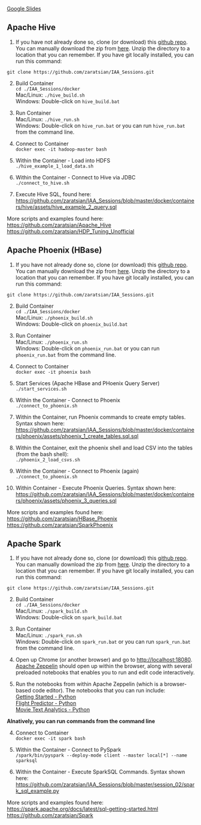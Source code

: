 
[Google Slides](https://docs.google.com/presentation/d/1zB7K2ud91WOKuCENic4WNLz6lSqJ0yUbijYQJ3HbFU0/edit?usp=sharing)

## Apache Hive 

1. If you have not already done so, clone (or download) this [github repo](https://github.com/zaratsian/IAA_Sessions). You can manually download the zip from [here](https://github.com/zaratsian/IAA_Sessions/archive/master.zip). Unzip the directory to a location that you can remember. If you have git locally installed, you can run this command:
```
git clone https://github.com/zaratsian/IAA_Sessions.git
```

2. Build Container
<br>```cd ./IAA_Sessions/docker```
<br>Mac/Linux:  ```./hive_build.sh```
<br>Windows:    Double-click on ```hive_build.bat```

3. Run Container
<br>Mac/Linux: ```./hive_run.sh```
<br>Windows: Double-click on ```hive_run.bat``` or you can run ```hive_run.bat``` from the command line.

4. Connect to Container
<br>```docker exec -it hadoop-master bash```

5. Within the Container - Load into HDFS
<br>```./hive_example_1_load_data.sh```

6. Within the Container - Connect to Hive via JDBC
<br>```./connect_to_hive.sh```

7. Execute Hive SQL, found here:
<br>https://github.com/zaratsian/IAA_Sessions/blob/master/docker/containers/hive/assets/hive_example_2_query.sql

More scripts and examples found here:
<br>https://github.com/zaratsian/Apache_Hive
<br>https://github.com/zaratsian/HDP_Tuning_Unofficial

## Apache Phoenix (HBase)

1. If you have not already done so, clone (or download) this [github repo](https://github.com/zaratsian/IAA_Sessions). You can manually download the zip from [here](https://github.com/zaratsian/IAA_Sessions/archive/master.zip). Unzip the directory to a location that you can remember. If you have git locally installed, you can run this command:
```
git clone https://github.com/zaratsian/IAA_Sessions.git
```

2. Build Container
<br>```cd ./IAA_Sessions/docker```
<br>Mac/Linux:  ```./phoenix_build.sh```
<br>Windows:    Double-click on ```phoenix_build.bat```

3. Run Container
<br>Mac/Linux: ```./phoenix_run.sh```
<br>Windows: Double-click on ```phoenix_run.bat``` or you can run ```phoenix_run.bat``` from the command line.

4. Connect to Container
<br>```docker exec -it phoenix bash```

5. Start Services (Apache HBase and PHoenix Query Server)
<br>```./start_services.sh```

6. Within the Container - Connect to Phoenix
<br>```./connect_to_phoenix.sh```

7. Within the Container, run Phoenix commands to create empty tables. Syntax shown here:
<br>https://github.com/zaratsian/IAA_Sessions/blob/master/docker/containers/phoenix/assets/phoenix_1_create_tables.sql.sql

8. Within the Container, exit the phoenix shell and load CSV into the tables (from the bash shell):
<br>```./phoenix_2_load_csvs.sh```

9. Within the Container - Connect to Phoenix (again)
<br>```./connect_to_phoenix.sh```

10. Within Container - Execute Phoenix Queries. Syntax shown here:
<br>https://github.com/zaratsian/IAA_Sessions/blob/master/docker/containers/phoenix/assets/phoenix_3_queries.sql

More scripts and examples found here:
<br>https://github.com/zaratsian/HBase_Phoenix
<br>https://github.com/zaratsian/SparkPhoenix

## Apache Spark

1. If you have not already done so, clone (or download) this [github repo](https://github.com/zaratsian/IAA_Sessions). You can manually download the zip from [here](https://github.com/zaratsian/IAA_Sessions/archive/master.zip). Unzip the directory to a location that you can remember. If you have git locally installed, you can run this command:
```
git clone https://github.com/zaratsian/IAA_Sessions.git
```

2. Build Container
<br>```cd ./IAA_Sessions/docker```
<br>Mac/Linux:  ```./spark_build.sh```
<br>Windows:    Double-click on ```spark_build.bat```

3. Run Container
<br>Mac/Linux: ```./spark_run.sh```
<br>Windows: Double-click on ```spark_run.bat``` or you can run ```spark_run.bat``` from the command line.

4. Open up Chrome (or another browser) and go to [http://localhost:18080](http://localhost:18080). [Apache Zeppelin](https://zeppelin.apache.org/) should open up within the browser, along with several preloaded notebooks that enables you to run and edit code interactively.

5. Run the notebooks from within Apache Zeppelin (which is a browser-based code editor). The notebooks that you can run include: <br>[Getting Started - Python](https://github.com/zaratsian/IAA_Sessions/blob/master/session_03/Getting%20Started%20-%20Python.json)
<br>[Flight Predictor - Python](https://github.com/zaratsian/IAA_Sessions/blob/master/session_03/Flight%20Predictor%20-%20Python.json)
<br>[Movie Text Analytics - Python](https://github.com/zaratsian/IAA_Sessions/blob/master/session_03/Movie%20Text%20Analytics%20-%20Python.json)

**Alnatively, you can run commands from the command line**

4. Connect to Container
<br>```docker exec -it spark bash```

5. Within the Container - Connect to PySpark
<br>```/spark/bin/pyspark --deploy-mode client --master local[*] --name sparksql```

6. Within the Container - Execute SparkSQL Commands. Syntax shown here:
<br>https://github.com/zaratsian/IAA_Sessions/blob/master/session_02/spark_sql_example.py

More scripts and examples found here:
<br>https://spark.apache.org/docs/latest/sql-getting-started.html
<br>https://github.com/zaratsian/Spark
